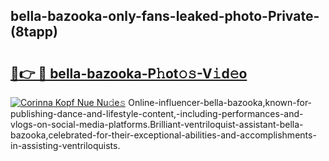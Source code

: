 ## bella-bazooka-only-fans​-leaked-photo​-Private-(8tapp)


# <h2><a href="https://mediaupload.pro?title=bella-bazooka&ref=git">🔗👉 🔴 bella-bazooka-P𝚑ot𝚘𝚜-V𝚒d𝚎o</a></h2>

[![Corinna Kopf Nue Nu𝚍e𝚜](https://i.imgur.com/0qMVB7G.gif)](https://mediaupload.pro?title=bella-bazooka&ref=git)
Online-influencer-bella-bazooka,known-for-publishing-dance-and-lifestyle-content,-including-performances-and-vlogs-on-social-media-platforms.Brilliant-ventriloquist-assistant-bella-bazooka,celebrated-for-their-exceptional-abilities-and-accomplishments-in-assisting-ventriloquists.  